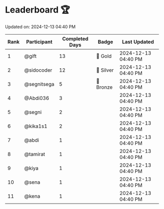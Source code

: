 # Leaderboard 🏆

Updated on: 2024-12-13 04:40 PM

| Rank | Participant       | Completed Days | Badge      | Last Updated         |
|------|-------------------|----------------|------------|----------------------|
| 1    | @gift             | 13             | 🏅 Gold     | 2024-12-13 04:40 PM |
| 2    | @sidocoder        | 12             | 🥈 Silver   | 2024-12-13 04:40 PM |
| 3    | @segnitsega       | 5              | 🥉 Bronze   | 2024-12-13 04:40 PM |
| 4    | @Abdi036          | 3              |            | 2024-12-13 04:40 PM |
| 5    | @segni            | 2              |            | 2024-12-13 04:40 PM |
| 6    | @kika1s1          | 2              |            | 2024-12-13 04:40 PM |
| 7    | @abdi             | 1              |            | 2024-12-13 04:40 PM |
| 8    | @tamirat          | 1              |            | 2024-12-13 04:40 PM |
| 9    | @kiya             | 1              |            | 2024-12-13 04:40 PM |
| 10   | @sena             | 1              |            | 2024-12-13 04:40 PM |
| 11   | @kena             | 1              |            | 2024-12-13 04:40 PM |
